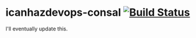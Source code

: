 # icanhazdevops-consal [![Build Status](https://travis-ci.org/schwing/icanhazdevops-consal.svg?branch=master)](https://travis-ci.org/schwing/icanhazdevops-consal)


I'll eventually update this.
